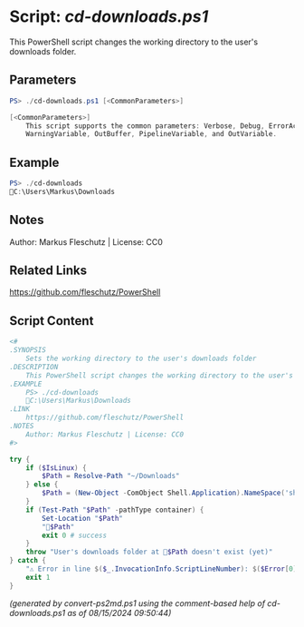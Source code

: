 Script: *cd-downloads.ps1*
========================

This PowerShell script changes the working directory to the user's downloads folder.

Parameters
----------
```powershell
PS> ./cd-downloads.ps1 [<CommonParameters>]

[<CommonParameters>]
    This script supports the common parameters: Verbose, Debug, ErrorAction, ErrorVariable, WarningAction, 
    WarningVariable, OutBuffer, PipelineVariable, and OutVariable.
```

Example
-------
```powershell
PS> ./cd-downloads
📂C:\Users\Markus\Downloads

```

Notes
-----
Author: Markus Fleschutz | License: CC0

Related Links
-------------
https://github.com/fleschutz/PowerShell

Script Content
--------------
```powershell
<#
.SYNOPSIS
	Sets the working directory to the user's downloads folder
.DESCRIPTION
	This PowerShell script changes the working directory to the user's downloads folder.
.EXAMPLE
	PS> ./cd-downloads
	📂C:\Users\Markus\Downloads
.LINK
	https://github.com/fleschutz/PowerShell
.NOTES
	Author: Markus Fleschutz | License: CC0
#>

try {
	if ($IsLinux) {
		$Path = Resolve-Path "~/Downloads"
	} else {
		$Path = (New-Object -ComObject Shell.Application).NameSpace('shell:Downloads').Self.Path
	}
	if (Test-Path "$Path" -pathType container) {
		Set-Location "$Path"
		"📂$Path"
		exit 0 # success
	}
	throw "User's downloads folder at 📂$Path doesn't exist (yet)"
} catch {
	"⚠️ Error in line $($_.InvocationInfo.ScriptLineNumber): $($Error[0])"
	exit 1
}
```

*(generated by convert-ps2md.ps1 using the comment-based help of cd-downloads.ps1 as of 08/15/2024 09:50:44)*
